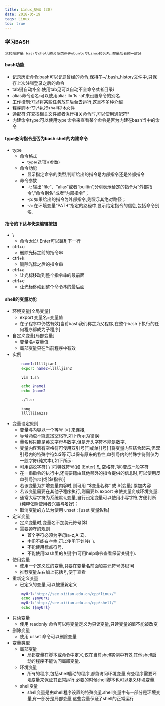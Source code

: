 ```yaml
---
title: Linux_基础 (30)
date: 2018-05-19
tags: Linux
toc: true
---
```


### 学习BASH
    我的理解是 bash与shell的关系类似于ubuntu与Linux的关系,都是后者的一部分

<!-- more -->

#### bash功能
- 记录历史命令:bash可以记录曾经的命令,保持在~/.bash_history文件中,只保存上次注销登录之后的命令
- tab键自动补全:使用tab见可以自动不全命令或者目录i
- alias命令别名:可以使用alias ll='ls -al'来设置命令的别名
- 工作控制:可以将某些任务放在后台去运行,这里不多种介绍
- 程序脚本:可以执行shell脚本文件
- 通配符:在查找相关文件或者执行相关命令时,可以使用通配符*
- 内建命令type:可以使用type 命令来查看某个命令是否为内建在bash当中的命令

#### type查询指令是否为bash shell的内建命令
- type
    * 命令格式
        * type(选项)(参数)
    * 命令功能
        * 显示指定命令的类型,判断给出的指令是内部指令还是外部指令
    * 命令参数
        * -t: 输出“file”、“alias”或者“builtin”,分别表示给定的指令为“外部指令”,“命令别名”或者“内部指令”；
        * -p: 如果给出的指令为外部指令,则显示其绝对路径；
        * -a: 在环境变量“PATH”指定的路径中,显示给定指令的信息,包括命令别名.

#### 指令的下达与快速编辑按钮
- \
    * 命令太长\ Enter可以跳到下一行
- ctrl+u
    * 删除光标之前的指令串
- ctrl+k
    * 删除光标之后的指令串
- ctrl+a
    * 让光标移动到整个指令串的最前面
- ctrl+e
    * 让光标移动到整个命令串的最后面

#### shell的变量功能
- 环境变量[全局变量]
    * export 变量名=变量值
    * 在子程序中仍然有效[当前bash我们称之为父程序,在整个bash下执行的任何程序都成为子程序]
- 自定义变量[局部变量]
    * 变量名=变量值
    * 局部变量只在当前程序中有效
- 实例
    ```bash
        name1=llllljian1
        export name2=llllljian2

        vim 1.sh

        echo $name1
        echo $name2

        ./1.sh

        kong
        llllljian2ss
    ```
- 变量设定规则
    * 变量与内容以一个等号 [=] 来连接, 
	* 等号两边不能直接空格符,如下所示为错误: 
	* 量名称只能是英文字母与数字,但是开头字符不能是数字,
	* 变量内容若有空格符可使用双引号["]或单引号[']将变量内容结合起来,但双引号内的特殊字符如$等,可以保有原来的特性,单引号内的特殊字符则仅为一般字符(纯文本),如下所示: 
	* 可用跳脱字符[ \ ]将特殊符号(如 [Enter],$,\,空格符,'等)变成一般字符
	* 在一串指令的执行中,还需要籍由其他额外的指令提供的信息时,可以使用反单引号[`指令`]或[$(指令)].
	* 若该变量为扩增变量内容时,则可用 “$变量名称” 或 ${变量} 累加内容
	* 若该变量需要在其他子程序执行,则需要以 export 来使变量变成环境变量:
	* 通常大写字符为系统默认变量,自行设定变量可以使用小写字符,方便判断(纯粹依照使用者兴趣与嗜好)；
	* 取消变量的方法为使用 unset : [uset 变量名称]
- 定义变量
    * 定义变量时,变量名不加美元符号($)
    * 需要遵守的规则
        * 首个字符必须为字母(a-z,A-Z).
        * 中间不能有空格,可以使用下划线(_).
        * 不能使用标点符号.
        * 不能使用bash里的关键字(可用help命令查看保留关键字).
- 使用变量
    * 使用一个定义过的变量,只要在变量名前面加美元符号($)即可
    * 推荐变量左右加上花括号,便于查看
- 重新定义变量
    * 已定义的变量,可以被重新定义
    ```bash
        myUrl="http://see.xidian.edu.cn/cpp/linux/"
        echo ${myUrl}
        myUrl="http://see.xidian.edu.cn/cpp/shell/"
        echo ${myUrl}
    ```
- 只读变量
    * 使用 readonly 命令可以将变量定义为只读变量,只读变量的值不能被改变
- 删除变量
    * 使用 unset 命令可以删除变量
- 变量类型
    * 局部变量
        * 局部变量在脚本或命令中定义,仅在当前shell实例中有效,其他shell启动的程序不能访问局部变量.
    * 环境变量
        * 所有的程序,包括shell启动的程序,都能访问环境变量,有些程序需要环境变量来保证其正常运行.必要的时候shell脚本也可以定义环境变量.
    * shell变量
        * shell变量是由shell程序设置的特殊变量.shell变量中有一部分是环境变量,有一部分是局部变量,这些变量保证了shell的正常运行
